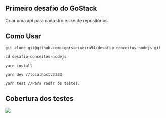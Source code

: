 ## Primeiro desafio do GoStack 

Criar uma api para cadastro e like de repositórios.

## Como Usar

```shell
git clone git@github.com:igorsteixeira94/desafio-conceitos-nodejs.git

cd desafio-conceitos-nodejs

yarn install

yarn dev //localhost:3333

yarn test //Para rodar os testes.
```



## Cobertura dos testes

<img align="center" src="https://user-images.githubusercontent.com/47749249/97586701-55063580-19d9-11eb-8f78-a98040b4af7d.png" width="auto"/>